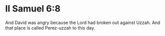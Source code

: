 # II Samuel 6:8

And David was angry because the Lord had broken out against Uzzah. And that place is called Perez-uzzah to this day.
